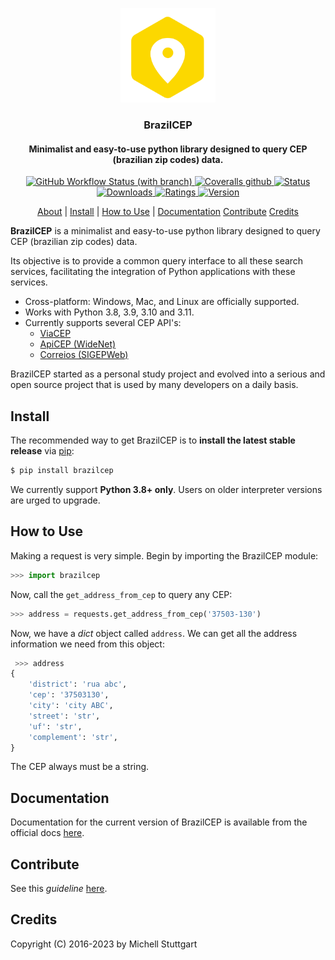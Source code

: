 
<p align="center">
  <a href="https://pypi.org/project/brazilcep/">
    <img src="https://raw.githubusercontent.com/mstuttgart/brazilcep/develop/docs/static/logo.png" width="30%">
  </a>
  <h3 align="center">BrazilCEP</h3>
  <h4 align="center">Minimalist and easy-to-use python library designed to query CEP (brazilian zip codes) data.</h4>
</p>

<p align="center">
  <a href="https://github.com/mstuttgart/brazilcep/actions?query=workflow%3A%22Github+CI%22">
<img alt="GitHub Workflow Status (with branch)" src="https://img.shields.io/github/actions/workflow/status/mstuttgart/brazilcep/test-package.yml?branch=develop&style=flat-square">
  </a>
   <a href="https://coveralls.io/github/mstuttgart/brazilcep">
    <img alt="Coveralls github" src="https://img.shields.io/coveralls/github/mstuttgart/brazilcep?style=flat-square">
  </a>
  <a href="https://coveralls.io/github/mstuttgart/brazilcep">
    <img alt="Status" src="https://img.shields.io/pypi/status/brazilcep?style=flat-square">
  </a>
  <a href="https://pypi.org/project/brazilcep">
      <img src="https://img.shields.io/pypi/dm/brazilcep?style=flat-square" alt="Downloads">
  </a>
  <a href="https://pypi.org/project/brazilcep">
      <img src="https://img.shields.io/pypi/v/brazilcep.svg?style=flat-square" alt="Ratings">
  </a>
  <a href="https://pypi.org/project/brazilcep/">
      <img src="https://img.shields.io/pypi/pyversions/brazilcep.svg?style=flat-square" alt="Version">
  </a>
</p>

<p align="center">
  <a href="#about">About</a> |
  <a href="#install">Install</a> |
  <a href="#how-to-use">How to Use</a> |
  <a href="#documentation">Documentation</a>
  <a href="#contribute">Contribute</a>
  <a href="#credits">Credits</a>
</p>


**BrazilCEP** is a minimalist and easy-to-use python library designed to query CEP (brazilian zip codes) data.

Its objective is to provide a common query interface to all these search services, facilitating
the integration of Python applications with these services.

* Cross-platform: Windows, Mac, and Linux are officially supported.
* Works with Python 3.8, 3.9, 3.10 and 3.11.
* Currently supports several CEP API's:
  * [ViaCEP](https://viacep.com.br)
  * [ApiCEP (WideNet)](https://apicep.com)
  * [Correios (SIGEPWeb)](http://www.corporativo.correios.com.br/encomendas/sigepweb/doc/Manual_de_Implementacao_do_Web_Service_SIGEP_WEB.pdf)

BrazilCEP started as a personal study project and evolved into a serious and open source project that is used by many developers on a daily basis.

## Install

The recommended way to get BrazilCEP is to **install the latest stable release**
via [pip](http://pip-installer.org>):

```sh
$ pip install brazilcep
```

We currently support **Python 3.8+ only**. Users on older interpreter versions
are urged to upgrade.

## How to Use

Making a request is very simple. Begin by importing the BrazilCEP module:

```python
>>> import brazilcep
```

Now, call the `get_address_from_cep` to query any CEP:

```python
>>> address = requests.get_address_from_cep('37503-130')
```

Now, we have a *dict* object called ``address``. We can
get all the address information we need from this object:

```python
 >>> address
{
    'district': 'rua abc',
    'cep': '37503130',
    'city': 'city ABC',
    'street': 'str',
    'uf': 'str',
    'complement': 'str',
}
```

The CEP always must be a string.

## Documentation

Documentation for the current version of BrazilCEP is available from the official docs [here](https://mstuttgart.github.io/brazilcep).

## Contribute

See this *guideline* [here](https://github.com/mstuttgart/brazilcep/blob/develop/CONTRIBUTING.md).

## Credits

Copyright (C) 2016-2023 by Michell Stuttgart
